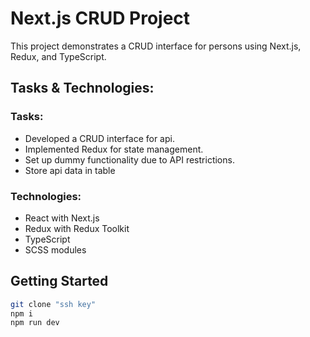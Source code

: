 # Next.js CRUD Project

This project demonstrates a CRUD interface for persons using Next.js, Redux, and TypeScript.

## Tasks & Technologies:

### Tasks:

- Developed a CRUD interface for api.
- Implemented Redux for state management.
- Set up dummy functionality due to API restrictions.
- Store api data in table

### Technologies:

- React with Next.js
- Redux with Redux Toolkit
- TypeScript
- SCSS modules

## Getting Started

```bash
git clone "ssh key"
npm i
npm run dev
```
